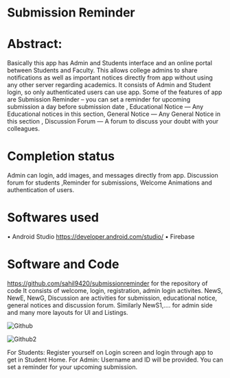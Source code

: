 # Submission Reminder
# Abstract:
Basically this app has Admin and Students interface and an online portal between
Students and Faculty. This allows college admins to share notifications as well as
important notices directly from app without using any other server regarding
academics. It consists of Admin and Student login, so only authenticated users can
use app. Some of the features of app are Submission Reminder – you can set a
reminder for upcoming submission a day before submission date , Educational
Notice ― Any Educational notices in this section, General Notice ― Any General
Notice in this section , Discussion Forum ― A forum to discuss your doubt with your
colleagues.

# Completion status
Admin can login, add images, and messages directly from app. Discussion forum
for students ,Reminder for submissions, Welcome Animations and
authentication of users.

# Softwares used
• Android Studio https://developer.android.com/studio/
• Firebase

# Software and Code
https://github.com/sahil9420/submissionreminder for the repository of code
It consists of welcome, login, registration, admin login activites.
NewS, NewE, NewG, Discussion are activities for submission, educational notice,
general notices and discussion forum.
Similarly NewS1,.... for admin side and many more layouts for UI and Listings.


![Github](https://user-images.githubusercontent.com/39223554/72214505-9bada080-3529-11ea-8732-2f777ac80d87.PNG)

![Github2](https://user-images.githubusercontent.com/39223554/72214512-aec07080-3529-11ea-8901-f91f283e3bc2.PNG)

For Students: Register yourself on Login screen and login through
app to get in Student Home.
For Admin: Username and ID will be provided.
You can set a reminder for your upcoming submission.
